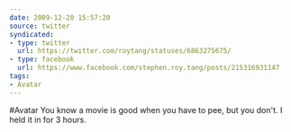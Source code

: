 ```yaml
---
date: 2009-12-20 15:57:20
source: twitter
syndicated:
- type: twitter
  url: https://twitter.com/roytang/statuses/6863275675/
- type: facebook
  url: https://www.facebook.com/stephen.roy.tang/posts/215316931147
tags:
- Avatar
---
```


#Avatar You know a movie is good when you have to pee, but you don't. I held it in for 3 hours.